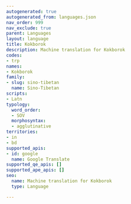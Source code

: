 ```yaml
---
autogenerated: true
autogenerated_from: languages.json
nav_order: 999
nav_exclude: true
parent: Languages
layout: language
title: Kokborok
description: Machine translation for Kokborok
codes:
- trp
names:
- Kokborok
family:
- slug: sino-tibetan
  name: Sino-Tibetan
scripts:
- Latn
typology:
  word_order:
  - SOV
  morphosyntax:
  - agglutinative
territories:
- in
- bd
supported_apis:
- id: google
  name: Google Translate
supported_qe_apis: []
supported_ape_apis: []
seo:
  name: Machine translation for Kokborok
  type: Language

---
```


